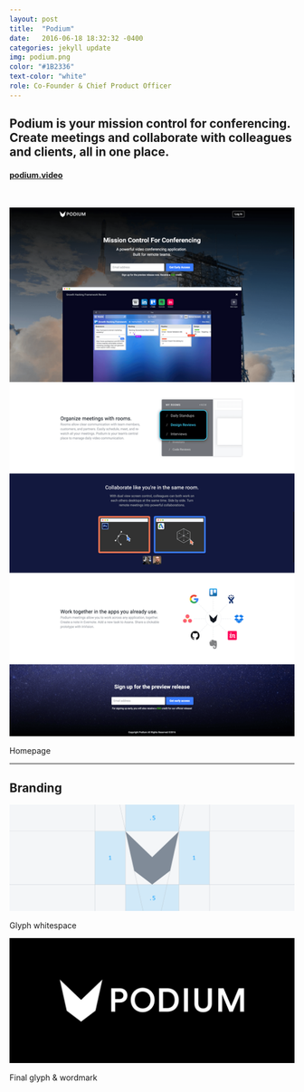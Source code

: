 ```yaml
---
layout: post
title:  "Podium"
date:   2016-06-18 18:32:32 -0400
categories: jekyll update
img: podium.png
color: "#1B2336"
text-color: "white"
role: Co-Founder & Chief Product Officer
---
```

## Podium is your mission control for conferencing. Create meetings and collaborate with colleagues and clients, all in one place.

#### **[podium.video](http://podium.video)**

<br/>

![podium landing](/img/podium-landing.png)

<div class="caption">Homepage</div>

<hr>

## Branding

![podium wirefram](/img/podium-wireframe.png)

<div class="caption">Glyph whitespace</div>

![podium wordmark](/img/podium-wordmark.png)

<div class="caption">Final glyph & wordmark</div>
